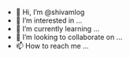 - 👋 Hi, I’m @shivamlog
- 👀 I’m interested in ...
- 🌱 I’m currently learning ...
- 💞️ I’m looking to collaborate on ...
- 📫 How to reach me ...

<!---
shivamlog/shivamlog is a ✨ special ✨ repository because its `README.md` (this file) appears on your GitHub profile.
You can click the Preview link to take a look at your changes.
--->
